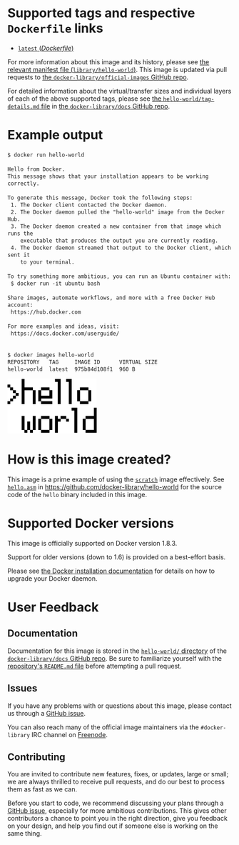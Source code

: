 # Supported tags and respective `Dockerfile` links

-	[`latest` (*Dockerfile*)](https://github.com/docker-library/hello-world/blob/22ecfe456f254d5babe6e413bed2de77cfaba047/Dockerfile)

For more information about this image and its history, please see [the relevant manifest file (`library/hello-world`)](https://github.com/docker-library/official-images/blob/master/library/hello-world). This image is updated via pull requests to [the `docker-library/official-images` GitHub repo](https://github.com/docker-library/official-images).

For detailed information about the virtual/transfer sizes and individual layers of each of the above supported tags, please see [the `hello-world/tag-details.md` file](https://github.com/docker-library/docs/blob/master/hello-world/tag-details.md) in [the `docker-library/docs` GitHub repo](https://github.com/docker-library/docs).

# Example output

```console
$ docker run hello-world

Hello from Docker.
This message shows that your installation appears to be working correctly.

To generate this message, Docker took the following steps:
 1. The Docker client contacted the Docker daemon.
 2. The Docker daemon pulled the "hello-world" image from the Docker Hub.
 3. The Docker daemon created a new container from that image which runs the
    executable that produces the output you are currently reading.
 4. The Docker daemon streamed that output to the Docker client, which sent it
    to your terminal.

To try something more ambitious, you can run an Ubuntu container with:
 $ docker run -it ubuntu bash

Share images, automate workflows, and more with a free Docker Hub account:
 https://hub.docker.com

For more examples and ideas, visit:
 https://docs.docker.com/userguide/


$ docker images hello-world
REPOSITORY   TAG     IMAGE ID      VIRTUAL SIZE
hello-world  latest  975b84d108f1  960 B
```

![logo](https://raw.githubusercontent.com/docker-library/docs/master/hello-world/logo.png)

# How is this image created?

This image is a prime example of using the [`scratch`](https://registry.hub.docker.com/_/scratch/) image effectively. See [`hello.asm`](https://github.com/docker-library/hello-world/blob/master/hello.asm) in https://github.com/docker-library/hello-world for the source code of the `hello` binary included in this image.

# Supported Docker versions

This image is officially supported on Docker version 1.8.3.

Support for older versions (down to 1.6) is provided on a best-effort basis.

Please see [the Docker installation documentation](https://docs.docker.com/installation/) for details on how to upgrade your Docker daemon.

# User Feedback

## Documentation

Documentation for this image is stored in the [`hello-world/` directory](https://github.com/docker-library/docs/tree/master/hello-world) of the [`docker-library/docs` GitHub repo](https://github.com/docker-library/docs). Be sure to familiarize yourself with the [repository's `README.md` file](https://github.com/docker-library/docs/blob/master/README.md) before attempting a pull request.

## Issues

If you have any problems with or questions about this image, please contact us through a [GitHub issue](https://github.com/docker-library/hello-world/issues).

You can also reach many of the official image maintainers via the `#docker-library` IRC channel on [Freenode](https://freenode.net).

## Contributing

You are invited to contribute new features, fixes, or updates, large or small; we are always thrilled to receive pull requests, and do our best to process them as fast as we can.

Before you start to code, we recommend discussing your plans through a [GitHub issue](https://github.com/docker-library/hello-world/issues), especially for more ambitious contributions. This gives other contributors a chance to point you in the right direction, give you feedback on your design, and help you find out if someone else is working on the same thing.
